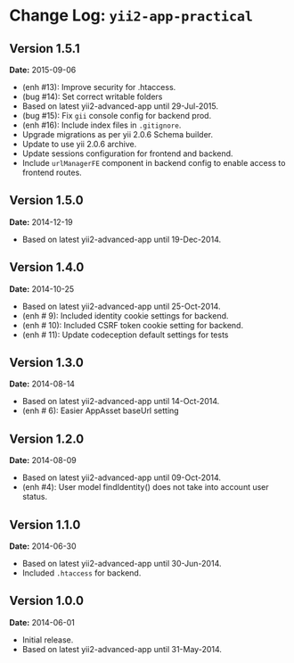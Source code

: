 Change Log: `yii2-app-practical`
================================

## Version 1.5.1

**Date:** 2015-09-06

- (enh #13): Improve security for .htaccess.
- (bug #14): Set correct writable folders
- Based on latest yii2-advanced-app until 29-Jul-2015.
- (bug #15): Fix `gii` console config for backend prod.
- (enh #16): Include index files in `.gitignore`.
- Upgrade migrations as per yii 2.0.6 Schema builder.
- Update to use yii 2.0.6 archive.
- Update sessions configuration for frontend and backend.
- Include `urlManagerFE` component in backend config to enable access to frontend routes.

## Version 1.5.0

**Date:** 2014-12-19

- Based on latest yii2-advanced-app until 19-Dec-2014.

## Version 1.4.0

**Date:** 2014-10-25

- Based on latest yii2-advanced-app until 25-Oct-2014.
- (enh # 9): Included identity cookie settings for backend.
- (enh # 10): Included CSRF token cookie setting for backend.
- (enh # 11): Update codeception default settings for tests


## Version 1.3.0

**Date:** 2014-08-14

- Based on latest yii2-advanced-app until 14-Oct-2014.
- (enh # 6): Easier AppAsset baseUrl setting

## Version 1.2.0

**Date:** 2014-08-09

- Based on latest yii2-advanced-app until 09-Oct-2014.
- (enh #4): User model findIdentity() does not take into account user status.

## Version 1.1.0

**Date:** 2014-06-30

- Based on latest yii2-advanced-app until 30-Jun-2014.
- Included `.htaccess` for backend.


## Version 1.0.0

**Date:** 2014-06-01

- Initial release. 
- Based on latest yii2-advanced-app until 31-May-2014.

